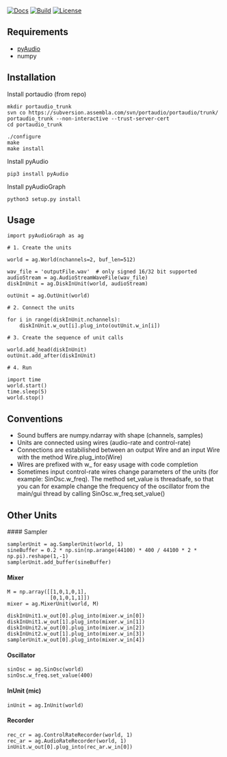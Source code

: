 [![Docs](https://readthedocs.org/projects/pyaudiograph/badge/?version=latest)](https://pyaudiograph.readthedocs.org/en/latest/?badge=latest)
[![Build](https://travis-ci.org/brunodigiorgi/pyAudioGraph.svg)](https://travis-ci.org/brunodigiorgi/pyAudioGraph)
[![License](https://img.shields.io/badge/license-GPLv2-blue.svg)](https://raw.githubusercontent.com/brunodigiorgi/pyAudioGraph/master/LICENSE)

Requirements
------------

* [pyAudio](http://people.csail.mit.edu/hubert/pyaudio/)
* numpy

Installation
------------

Install portaudio (from repo)

	mkdir portaudio_trunk
	svn co https://subversion.assembla.com/svn/portaudio/portaudio/trunk/ portaudio_trunk --non-interactive --trust-server-cert
	cd portaudio_trunk
	
	./configure
	make 
	make install

Install pyAudio

	pip3 install pyAudio
	
Install pyAudioGraph

	python3 setup.py install

Usage
-----
	
	import pyAudioGraph as ag

	# 1. Create the units

	world = ag.World(nchannels=2, buf_len=512)

	wav_file = 'outputFile.wav'  # only signed 16/32 bit supported
	audioStream = ag.AudioStreamWaveFile(wav_file)
	diskInUnit = ag.DiskInUnit(world, audioStream)

	outUnit = ag.OutUnit(world)

	# 2. Connect the units

	for i in range(diskInUnit.nchannels):
	    diskInUnit.w_out[i].plug_into(outUnit.w_in[i])

	# 3. Create the sequence of unit calls

	world.add_head(diskInUnit)
	outUnit.add_after(diskInUnit)

	# 4. Run 

	import time
	world.start()
	time.sleep(5)
	world.stop()

Conventions
-----------

* Sound buffers are numpy.ndarray with shape (channels, samples)
* Units are connected using wires (audio-rate and control-rate)
* Connections are estabilished between an output Wire and an input Wire with the method Wire.plug_into(Wire)
* Wires are prefixed with w_ for easy usage with code completion
* Sometimes input control-rate wires change parameters of the units (for example: SinOsc.w_freq). The method set_value is threadsafe, so that you can for example change the frequency of the oscillator from the main/gui thread by calling SinOsc.w_freq.set_value()

Other Units
-----------

#### Sampler

	samplerUnit = ag.SamplerUnit(world, 1)
	sineBuffer = 0.2 * np.sin(np.arange(44100) * 400 / 44100 * 2 * np.pi).reshape(1,-1)
	samplerUnit.add_buffer(sineBuffer)

#### Mixer

	M = np.array([[1,0,1,0,1],
				  [0,1,0,1,1]]) 
	mixer = ag.MixerUnit(world, M)

	diskInUnit1.w_out[0].plug_into(mixer.w_in[0])
	diskInUnit1.w_out[1].plug_into(mixer.w_in[1])
	diskInUnit2.w_out[0].plug_into(mixer.w_in[2])
	diskInUnit2.w_out[1].plug_into(mixer.w_in[3])
	samplerUnit.w_out[0].plug_into(mixer.w_in[4])

#### Oscillator
	
	sinOsc = ag.SinOsc(world)
	sinOsc.w_freq.set_value(400)

#### InUnit (mic)

	inUnit = ag.InUnit(world)

#### Recorder

	rec_cr = ag.ControlRateRecorder(world, 1)
	rec_ar = ag.AudioRateRecorder(world, 1)
	inUnit.w_out[0].plug_into(rec_ar.w_in[0])


